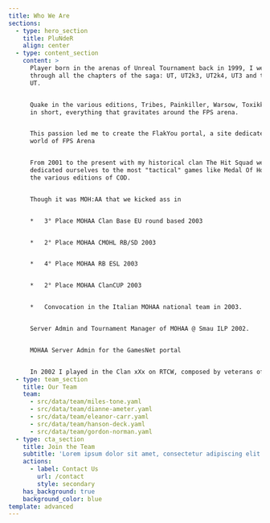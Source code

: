 ```yaml
---
title: Who We Are
sections:
  - type: hero_section
    title: PluNdeR
    align: center
  - type: content_section
    content: >
      Player born in the arenas of Unreal Tournament back in 1999, I went
      through all the chapters of the saga: UT, UT2k3, UT2k4, UT3 and the new
      UT.


      Quake in the various editions, Tribes, Painkiller, Warsow, Toxikk, Reflex,
      in short, everything that gravitates around the FPS arena.


      This passion led me to create the FlakYou portal, a site dedicated to the
      world of FPS Arena


      From 2001 to the present with my historical clan The Hit Squad we
      dedicated ourselves to the most "tactical" games like Medal Of Honor and
      the various editions of COD.


      Though it was MOH:AA that we kicked ass in


      *   3° Place MOHAA Clan Base EU round based 2003


      *   2° Place MOHAA CMOHL RB/SD 2003


      *   4° Place MOHAA RB ESL 2003


      *   2° Place MOHAA ClanCUP 2003


      *   Convocation in the Italian MOHAA national team in 2003.


      Server Admin and Tournament Manager of MOHAA @ Smau ILP 2002.


      MOHAA Server Admin for the GamesNet portal


      In 2002 I played in the Clan xXx on RTCW, composed by veterans of Quake.
  - type: team_section
    title: Our Team
    team:
      - src/data/team/miles-tone.yaml
      - src/data/team/dianne-ameter.yaml
      - src/data/team/eleanor-carr.yaml
      - src/data/team/hanson-deck.yaml
      - src/data/team/gordon-norman.yaml
  - type: cta_section
    title: Join the Team
    subtitle: 'Lorem ipsum dolor sit amet, consectetur adipiscing elit.'
    actions:
      - label: Contact Us
        url: /contact
        style: secondary
    has_background: true
    background_color: blue
template: advanced
---
```

